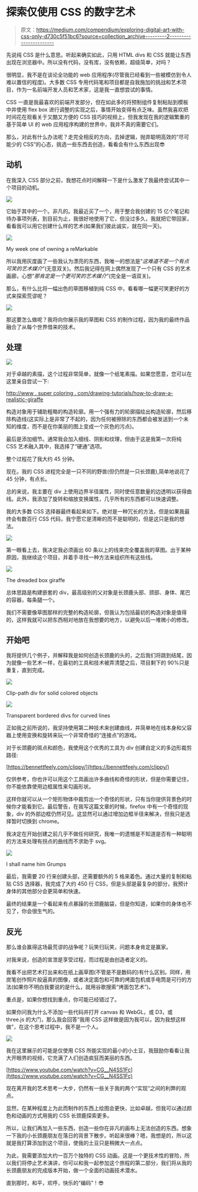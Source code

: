 # 探索仅使用 CSS 的数字艺术

> 原文：<https://medium.com/compendium/exploring-digital-art-with-css-only-d730c5f51bc6?source=collection_archive---------2----------------------->

先说纯 CSS 是什么意思。听起来确实如此，只用 HTML divs 和 CSS 就能让东西出现在浏览器中。所以没有代码，没有库，没有依赖，超级简单，对吗？

很明显，我不是在谈论全功能的 web 应用程序(尽管我已经看到一些被模仿到令人难以置信的程度)。大多数 CSS 专用代码笔和项目都是自我施加的挑战和艺术项目，作为一名前端开发人员和艺术家，这是我一直想尝试的事情。

CSS 一直是我最喜欢的前端开发部分，但在如此多的将预制组件复制粘贴到模板中并使用 flex box 进行调整的实现之后，事情开始变得有点乏味。虽然我喜欢把时间花在观看关于又酷又方便的 CSS 技巧的视频上，但我发现在我的逻辑繁重的基于简单 UI 的 web 应用程序构建的世界中，我并不真的需要它们。

那么，对此有什么办法呢？走完全相反的方向，去掉逻辑，抛弃聪明高效的“尽可能少的 CSS”的心态，挑选一些东西去创造，看看会有什么东西出现😎

## **动机**

在我深入 CSS 部分之前，我想花点时间解释一下是什么激发了我最终尝试其中一个项目的动机。

![](img/7d4c7c2284e7bbca9b85324b4d78c698.png)

它始于其中的一个。非凡的。我最近买了一个，用于整合我创建的 15 亿个笔记和待办事项列表，到目前为止，我很好地使用了它，但没过多久，我就把它带回家，看看我可以用它创建什么样的艺术(如果我们彼此诚实，就在同一天)。

![](img/c488e5978d6069dd62f642ff9b1640f7.png)

My week one of owning a reMarkable

所以我用灰度画了一些我认为漂亮的东西，我唯一的想法是“*这难道不是一个有点可笑的艺术媒介*”(无意双关)。然后我记得在网上偶然发现了一个只有 CSS 的艺术画廊，心想“*那肯定是一个更可笑的艺术媒介*”(完全是一语双关)。

那么，有什么比将一幅出色的草图移植到纯 CSS 中，看看哪一幅更可笑更好的方式来探索荒谬呢？

![](img/6283dfb704a6f34acbe8ebaeec5d5756.png)

那这要怎么做呢？我将向你展示我的草图和 CSS 的制作过程，因为我的最终作品融合了从每个世界借来的技术。

## 处理

![](img/c323d3b26a2be6951d20a4c0521ef68f.png)

对于卓越的素描，这个过程非常简单，就像一个纸笔素描。如果您愿意，您可以在这里亲自尝试一下:

[http://www . super coloring . com/drawing-tutorials/how-to-draw-a-realistic-giraffe](http://www.supercoloring.com/drawing-tutorials/how-to-draw-a-realistic-giraffe)

构造对象用于辅助粗略的构造轮廓。用一个强有力的轮廓描绘出构造轮廓，然后移除构造线(这实际上是非常了不起的，因为任何被擦除的东西都会被发送到一个未知的维度，而不是在你美丽的图上变成一个灰色的污点)。

最后是添加细节。通常我会加入细线、阴影和纹理，但由于这是我第一次将纯 CSS 艺术融入其中，我选择了“硬通”选项。

整个过程花了我大约 45 分钟。

现在。我的 CSS 进程完全是一只不同的野兽(但仍然是一只长颈鹿),简单地说花了 45 分钟，有点长。

总的来说，我主要在 div 上使用边界半径属性，同时使任意数量的边透明以获得曲线。此外，我添加了旋转和缩放变换属性，几乎所有的东西都可以快速调整。

我的大多数 CSS 选择器最终看起来如下。绝对是一种冗长的方法，但是如果我最终会有数百行 CSS 代码，我宁愿它是清晰的而不是聪明的，但是这只是我的想法。

![](img/6fa54cebf63a6e89d88dfee9328b81ea.png)

第一眼看上去，我决定我必须画出 60 条以上的线来完全覆盖我的草图。出于某种原因，我继续这个项目，并着手寻找一种方法来组织所有这些线。

![](img/c2f41565b09e1bc46529539498bfcb66.png)

The dreaded box giraffe

总体思路是构建嵌套的 div，最高级别的父对象是长颈鹿头部、颈部、身体、尾巴的容器，每条腿一个。

我们不需要像草图那样的完整的构造轮廓，但我认为包括最初的构造对象是值得的，这样我就可以把东西相对地放在我想要的地方，以避免以后一堆微小的修改。

## 开始吧

我将提供几个例子，并解释我是如何创造长颈鹿的头的，之后我们将跳到结尾，因为就像一些艺术一样，在最初的工具和技术被弄清楚之后，项目剩下的 90%只是重复，直到完成。

![](img/d91671ca47bf37f903b083a3e290ed70.png)

Clip-path div for solid colored objects

![](img/6560e6bf4135962c92f76448f96523ed.png)

Transparent bordered divs for curved lines

正如我之前所说的，我坚持使用第二种技术来创建曲线，并简单地在线本身和父容器上使用变换和旋转来玩一个非常奇怪的“连接点”的游戏。

对于长颈鹿的斑点和颜色，我使用这个优秀的工具为 div 创建自定义的多边形裁剪路径:

[https://bennettfeely.com/clippy/](https://bennettfeely.com/clippy/)

仅供参考，你也许可以用这个工具画出许多曲线和奇怪的形状，但是你需要记住，你不能依靠使用边框属性来勾画形状。

这样你就可以从一个矩形物体中裁剪出一个奇怪的形状，只有当你提供背景色的时候你才能看到它。最后警告，在我写这篇文章的时候，firefox 中有一个奇怪的现象，div 的外部边框仍然可见。这显然可以通过增加边框半径来解决，但我只是选择暂时切换到 chrome。

我决定在开始创建之前几乎不做任何研究，我唯一的遗憾是不知道是否有一种聪明的方法来处理有拐点的曲线而不求助于 svg。

![](img/28a252fccc478819967a67f51c12fdf3.png)

I shall name him Grumps

最后，我需要 20 行来创建头部，还需要额外的 5 格来着色。通过大量的复制和粘贴 CSS 选择器，我完成了大约 450 行 CSS，但是头部是最复杂的部分，我预计身体的其他部分会更简单和快速。

最终的结果是一个看起来有点暴躁的长颈鹿脑袋，但是你知道，如果你的身体也不见了，你会很生气的。

## 反光

那么谁会赢得这场最荒谬的战争呢？玩笑归玩笑，问题本身肯定是赢家。

对我来说，创造的宣泄是享受过程，而过程是由创造者定义的。

我看不出把艺术打出来和在纸上画草图(不管是不是数码的)有什么区别。同样，用炭笔创作照片般逼真的图像，或者决定面包和可靠的烤面包机或手电筒是可行的方法(如果你不明白我要说的是什么，就用谷歌搜索“烤面包艺术”)。

重点是，如果你想找到重点，你可能已经错过了。

如果你问我为什么不添加一些代码并打开 canvas 和 WebGL，或 D3，或 three.js 的大门，那么我会回答“我用 CSS 这样做是因为我可以，因为我想这样做”，在这个思考过程中，我不是一个人。

![](img/02e2c56dc25363d051696c5ba0dd7bc4.png)

我在这里展示的可能是仅使用 CSS 所能实现的最小的小土豆，我鼓励你看看让我大开眼界的视频，它充满了人们创造疯狂而美丽的东西。

[https://www.youtube.com/watch?v=CG__N4SS1Fc](https://www.youtube.com/watch?v=CG__N4SS1Fc)

现在离开我的艺术思考一大步，仍然有一些关于我的两个“实现”之间的利弊的观点。

显然，在某种程度上为此而制作的东西上绘图会更快，比如卓越，但我可以通过颜色和动画的方式用我的 CSS 长颈鹿探索更多。

所以，让我们再加入一些东西，创造一些你在非凡的画布上无法创造的东西。想象一下我的小长颈鹿朋友在落日的背景下散步。听起来很棒？嗯，我想是的，所以这就是我打算添加到这个项目，使我的土豆只是稍微大一点点。

为此，我需要添加大约一百万个独特的 CSS 动画。这是一个更技术性的冒险，所以我们将停止艺术演讲，你可以和我一起参加这个旅程的第二部分，我们将从我的长颈鹿朋友的完成版本开始，做一个全面的动画技术潜水。

直到那时，和平，欢呼，快乐的“编码”！😎